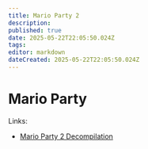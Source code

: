 ```yaml
---
title: Mario Party 2
description: 
published: true
date: 2025-05-22T22:05:50.024Z
tags: 
editor: markdown
dateCreated: 2025-05-22T22:05:50.024Z
---
```


# Mario Party

Links:

- [Mario Party 2 Decompilation](https://github.com/mariopartyrd/marioparty2)

